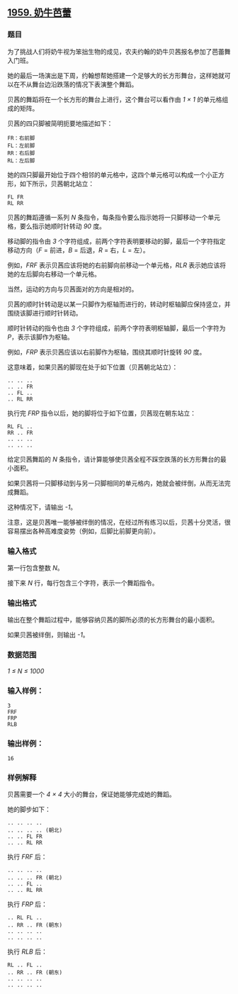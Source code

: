 ## [1959. 奶牛芭蕾](https://www.acwing.com/problem/content/1961/)

### 题目

为了挑战人们将奶牛视为笨拙生物的成见，农夫约翰的奶牛贝茜报名参加了芭蕾舞入门班。

她的最后一场演出是下周，约翰想帮她搭建一个足够大的长方形舞台，这样她就可以在不从舞台边沿跌落的情况下表演整个舞蹈。

贝茜的舞蹈将在一个长方形的舞台上进行，这个舞台可以看作由 *1 × 1* 的单元格组成的矩阵。

贝茜的四只脚被简明扼要地描述如下：

```
FR：右前脚
FL：左前脚
RR：右后脚
RL：左后脚
```

她的四只脚最开始位于四个相邻的单元格中，这四个单元格可以构成一个小正方形，如下所示，贝茜朝北站立：

```
FL FR
RL RR
```

贝茜的舞蹈遵循一系列 *N* 条指令，每条指令要么指示她将一只脚移动一个单元格，要么指示她顺时针转动 *90* 度。

移动脚的指令由 *3* 个字符组成，前两个字符表明要移动的脚，最后一个字符指定移动方向（*F* = 前进，*B* = 后退，*R* = 右，*L* = 左）。

例如，*FRF* 表示贝茜应该将她的右前脚向前移动一个单元格，*RLR* 表示她应该将她的左后脚向右移动一个单元格。

当然，运动的方向与贝茜面对的方向是相对的。

贝茜的顺时针转动是以某一只脚作为枢轴而进行的，转动时枢轴脚应保持竖立，并围绕该脚进行顺时针转动。

顺时针转动的指令也由 *3* 个字符组成，前两个字符表明枢轴脚，最后一个字符为 *P*，表示该脚作为枢轴。

例如，*FRP* 表示贝茜应该以右前脚作为枢轴，围绕其顺时针旋转 *90* 度。

这意味着，如果贝茜的脚现在处于如下位置（贝茜朝北站立）：

```
.. .. ..
.. .. FR
.. FL ..
.. RL RR
```

执行完 *FRP* 指令以后，她的脚将位于如下位置，贝茜现在朝东站立：

```
RL FL ..
RR .. FR
.. .. ..
.. .. ..
```

给定贝茜舞蹈的 *N* 条指令，请计算能够使贝茜全程不踩空跌落的长方形舞台的最小面积。

如果贝茜将一只脚移动到与另一只脚相同的单元格内，她就会被绊倒，从而无法完成舞蹈。

这种情况下，请输出 *-1*。

注意，这是贝茜唯一能够被绊倒的情况，在经过所有练习以后，贝茜十分灵活，很容易摆出各种高难度姿势（例如，后脚比前脚更向前）。

### 输入格式

第一行包含整数 *N*。

接下来 *N* 行，每行包含三个字符，表示一个舞蹈指令。

### 输出格式

输出在整个舞蹈过程中，能够容纳贝茜的脚所必须的长方形舞台的最小面积。

如果贝茜被绊倒，则输出 *-1*。

### 数据范围

*1 ≤ N ≤ 1000*

### 输入样例：

```
3
FRF
FRP
RLB
```

### 输出样例：

```
16
```

### 样例解释

贝茜需要一个 *4 × 4* 大小的舞台，保证她能够完成她的舞蹈。

她的脚步如下：

```
.. .. .. ..
.. .. .. .. (朝北)
.. .. FL FR
.. .. RL RR
```

执行 *FRF* 后：

```
.. .. .. ..
.. .. .. FR (朝北)
.. .. FL ..
.. .. RL RR
```

执行 *FRP* 后：

```
.. RL FL ..
.. RR .. FR (朝东)
.. .. .. ..
.. .. .. ..
```

执行 *RLB* 后：

```
RL .. FL ..
.. RR .. FR (朝东)
.. .. .. ..
.. .. .. ..
```

